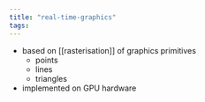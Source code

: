 ```yaml
---
title: "real-time-graphics"
tags: 
---
```


- based on [[rasterisation]] of graphics primitives
	- points
	- lines
	- triangles
- implemented on GPU hardware
